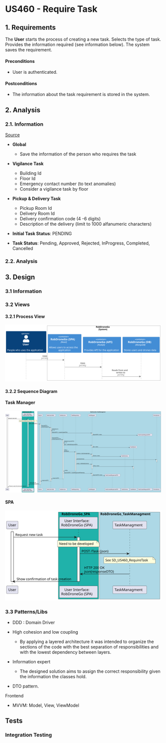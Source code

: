 # US460 - Require Task

## 1. Requirements
The **User** starts the process of creating a new task.
Selects the type of task.
Provides the information required (see information below).
The system saves the requirement.

#### Preconditions
* User is authenticated.

#### Postconditions
* The information about the task requirement is stored in the system.

## 2. Analysis

### 2.1. Information

[Source](https://moodle.isep.ipp.pt/mod/forum/search.php?search=US460&id=5536&perpage=10&page=0)
* **Global**
  * Save the information of the person who requires the task
* **Vigilance Task**
  * Building Id
  * Floor Id
  * Emergency contact number (to text anomalies)
  * Consider a vigilance task by floor
* **Pickup & Delivery Task**
  * Pickup Room Id
  * Delivery Room Id
  * Delivery confirmation code (4 -6 digits)
  * Description of the delivery (limit to 1000 alfanumeric characters)

* **Initial Task Status**: PENDING
* **Task Status**: Pending, Approved, Rejected, InProgress, Completed, Cancelled

### 2.2. Analysis

## 3. Design

### 3.1 Information

### 3.2 Views
#### 3.2.1 Process View
![PV-US460](./PV_US460_RequireTask.svg)
#### 3.2.2 Sequence Diagram
#### Task Manager
![SD-US460](./SD_US460_RequireTask_TaskManager.svg)
#### SPA
![SD-US460](./SD_US460_RequireTask_SPA.svg)

### 3.3 Patterns/Libs

- DDD : Domain Driver

 - High cohesion and low coupling
   - By applying a layered architecture it was intended to organize the sections of the code with the best separation of responsibilities and with the lowest dependency between layers.

- Information expert
  - The designed solution aims to assign the correct responsibility given the information the classes hold.

- DTO pattern.

Frontend

- MVVM: Model, View, ViewModel

## Tests

### Integration Testing
